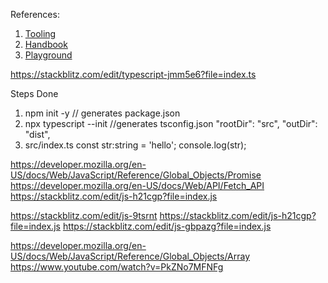 References:

1. [Tooling](https://www.typescriptlang.org/docs/handbook/typescript-tooling-in-5-minutes.html)
2. [Handbook](https://www.typescriptlang.org/docs/handbook/intro.html)
3. [Playground](https://www.typescriptlang.org/play?#code/JYOwLgpgTgZghgYwgAgIIHMUG8BQz-IC2oGEAXMiAK6EBG0A3HgYXAB6kXV2M4C+OUJFiIUASQCqAZ2jJcBSnELkpYKKHRMFUuAE8AckogAKAJTIKq9SE3N8cTAH4ypJgJwIA9iFXIqMqABGMkkA5ABeOTtFZQoAcjgpGAATOIAaaJ0DIwozCIA+ZATaBDj+JhxBcGh4JGQxACVPABtsaKgW8mQrDTdKhGbEqWRpWWBCAAdW5XBh0Og0+qbW+QIQIwiiuBK4rQIO1s2E5OIQXeiHLtJkAB8-EGSIGFAIZL38LMNlM1WFfCgIGAqFAQMgwAALYBSAB062U72QAncAyGyAAykDHuBkOMphAZmA5qMoL8YihInFVFQsWBzto9F8TKZSQoAUCQcgAAYY6kQbFwlBQ5AAEiwEKhsKMfE5CKRQA)


https://stackblitz.com/edit/typescript-jmm5e6?file=index.ts




Steps Done

1. npm init -y  // generates package.json
2. npx typescript --init  //generates tsconfig.json
    "rootDir": "src", 
    "outDir": "dist", 
3. src/index.ts
    const str:string = 'hello';
    console.log(str);


https://developer.mozilla.org/en-US/docs/Web/JavaScript/Reference/Global_Objects/Promise
https://developer.mozilla.org/en-US/docs/Web/API/Fetch_API
https://stackblitz.com/edit/js-h21cgp?file=index.js


https://stackblitz.com/edit/js-9tsrnt
https://stackblitz.com/edit/js-h21cgp?file=index.js
https://stackblitz.com/edit/js-gbpazg?file=index.js


https://developer.mozilla.org/en-US/docs/Web/JavaScript/Reference/Global_Objects/Array
https://www.youtube.com/watch?v=PkZNo7MFNFg